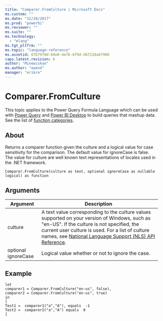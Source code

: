 ```yaml
---
title: "Comparer.FromCulture | Microsoft Docs"
ms.custom: ""
ms.date: "12/28/2017"
ms.prod: "powerbi"
ms.reviewer: ""
ms.suite: ""
ms.technology: 
  - "mlang"
ms.tgt_pltfrm: ""
ms.topic: "language-reference"
ms.assetid: 67b7970d-84e0-4e7b-bf9d-d67218a6f980
caps.latest.revision: 6
author: "Minewiskan"
ms.author: "owend"
manager: "erikre"
---
```

# Comparer.FromCulture
This topic applies to the Power Query Formula Language which can be used with [Power Query](https://support.office.com/article/Introduction-to-Microsoft-Power-Query-for-Excel-6E92E2F4-2079-4E1F-BAD5-89F6269CD605) and [Power BI Desktop](http://go.microsoft.com/fwlink/p/?LinkId=618607) to build queries that mashup data. See the list of [function categories](https://msdn.microsoft.com/en-us/library/mt211003.aspx).  
  
## About  
Returns a comparer function given the culture and a logical value for case sensitivity for the comparison. The default value for ignoreCase is false. The value for culture are well known text representations of locales used in the .NET framework.  
  
```  
Comparer.FromCulture(culture as text, optional ignoreCase as nullable logical) as function  
```  
  
## Arguments  
  
|Argument|Description|  
|------------|---------------|  
|culture|A text value corresponding to the culture values supported on your version of Windows, such as "en-US". If the culture is not specified, the current user culture is used. For a list of culture names, see [National Language Support (NLS) API Reference](http://msdn.microsoft.com/en-us/goglobal/bb896001.aspx).|  
|optional ignoreCase|Logical value whether or not to ignore the case.|  
  
## Example  
  
```  
let  
comparer1 = Comparer.FromCulture("en-us", false),  
comparer2 = Comparer.FromCulture("en-us", true)      
in       
[         
Test1 =  comparer1("a","A"), equals  -1   
Test2 =  comparer2("a","A") equals  0    
]  
```  
